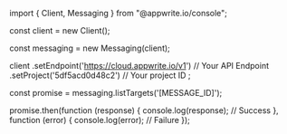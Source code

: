 import { Client,  Messaging } from "@appwrite.io/console";

const client = new Client();

const messaging = new Messaging(client);

client
    .setEndpoint('https://cloud.appwrite.io/v1') // Your API Endpoint
    .setProject('5df5acd0d48c2') // Your project ID
;

const promise = messaging.listTargets('[MESSAGE_ID]');

promise.then(function (response) {
    console.log(response); // Success
}, function (error) {
    console.log(error); // Failure
});